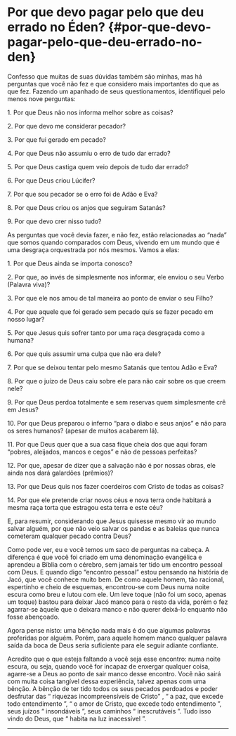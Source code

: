 # Por que devo pagar pelo que deu errado no Éden? {#por-que-devo-pagar-pelo-que-deu-errado-no-den}

Confesso que muitas de suas dúvidas também são minhas, mas há perguntas que você não fez e que considero mais importantes do que as que fez. Fazendo um apanhado de seus questionamentos, identifiquei pelo menos nove perguntas:

1\. Por que Deus não nos informa melhor sobre as coisas?

2\. Por que devo me considerar pecador?

3\. Por que fui gerado em pecado?

4\. Por que Deus não assumiu o erro de tudo dar errado?

5\. Por que Deus castiga quem veio depois de tudo dar errado?

6\. Por que Deus criou Lúcifer?

7\. Por que sou pecador se o erro foi de Adão e Eva?

8\. Por que Deus criou os anjos que seguiram Satanás?

9\. Por que devo crer nisso tudo?

As perguntas que você devia fazer, e não fez, estão relacionadas ao “nada” que somos quando comparados com Deus, vivendo em um mundo que é uma desgraça orquestrada por nós mesmos. Vamos a elas:

1\. Por que Deus ainda se importa conosco?

2\. Por que, ao invés de simplesmente nos informar, ele enviou o seu Verbo (Palavra viva)?

3\. Por que ele nos amou de tal maneira ao ponto de enviar o seu Filho?

4\. Por que aquele que foi gerado sem pecado quis se fazer pecado em nosso lugar?

5\. Por que Jesus quis sofrer tanto por uma raça desgraçada como a humana?

6\. Por que quis assumir uma culpa que não era dele?

7\. Por que se deixou tentar pelo mesmo Satanás que tentou Adão e Eva?

8\. Por que o juízo de Deus caiu sobre ele para não cair sobre os que creem nele?

9\. Por que Deus perdoa totalmente e sem reservas quem simplesmente crê em Jesus?

10\. Por que Deus preparou o inferno “para o diabo e seus anjos” e não para os seres humanos? (apesar de muitos acabarem lá).

11\. Por que Deus quer que a sua casa fique cheia dos que aqui foram “pobres, aleijados, mancos e cegos” e não de pessoas perfeitas?

12\. Por que, apesar de dizer que a salvação não é por nossas obras, ele ainda nos dará galardões (prêmios)?

13\. Por que Deus quis nos fazer coerdeiros com Cristo de todas as coisas?

14\. Por que ele pretende criar novos céus e nova terra onde habitará a mesma raça torta que estragou esta terra e este céu?

E, para resumir, considerando que Jesus quisesse mesmo vir ao mundo salvar alguém, por que não veio salvar os pandas e as baleias que nunca cometeram qualquer pecado contra Deus?

Como pode ver, eu e você temos um saco de perguntas na cabeça. A diferença é que você foi criado em uma denominação evangélica e aprendeu a Bíblia com o cérebro, sem jamais ter tido um encontro pessoal com Deus. E quando digo “encontro pessoal” estou pensando na história de Jacó, que você conhece muito bem. De como aquele homem, tão racional, espertinho e cheio de esquemas, encontrou-se com Deus numa noite escura como breu e lutou com ele. Um leve toque (não foi um soco, apenas um toque) bastou para deixar Jacó manco para o resto da vida, porém o fez agarrar-se àquele que o deixara manco e não querer deixá-lo enquanto não fosse abençoado.

Agora pense nisto: uma bênção nada mais é do que algumas palavras proferidas por alguém. Porém, para aquele homem manco qualquer palavra saída da boca de Deus seria suficiente para ele seguir adiante confiante.

Acredito que o que esteja faltando a você seja esse encontro: numa noite escura, ou seja, quando você for incapaz de enxergar qualquer coisa, agarre-se a Deus ao ponto de sair manco desse encontro. Você não sairá com muita coisa tangível dessa experiência, talvez apenas com uma bênção. A bênção de ter tido todos os seus pecados perdoados e poder desfrutar das “ riquezas incompreensíveis de Cristo” , “ a paz, que excede todo entendimento ”, “ o amor de Cristo, que excede todo entendimento ”, seus juízos “ insondáveis ”, seus caminhos “ inescrutáveis ”. Tudo isso vindo do Deus, que “ habita na luz inacessível ”.

*****